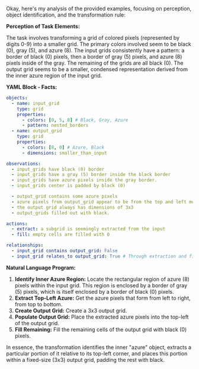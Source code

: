Okay, here's my analysis of the provided examples, focusing on perception, object identification, and the transformation rule:

**Perception of Task Elements:**

The task involves transforming a grid of colored pixels (represented by digits 0-9) into a smaller grid. The primary colors involved seem to be black (0), gray (5), and azure (8). The input grids consistently have a pattern: a border of black (0) pixels, then a border of gray (5) pixels, and azure (8) pixels inside of the gray. The remaining of the grids are all black (0). The output grid seems to be a smaller, condensed representation derived from the inner azure region of the input grid.

**YAML Block - Facts:**


```yaml
objects:
  - name: input_grid
    type: grid
    properties:
      - colors: [0, 5, 8] # Black, Gray, Azure
      - pattern: nested_borders
  - name: output_grid
    type: grid
    properties:
      - colors: [8, 0] # Azure, Black
      - dimensions: smaller_than_input

observations:
  - input_grids have black (0) border
  - input_grids have a gray (5) border inside the black border
  - input_grids have azure pixels inside the gray border.
  - input_grids center is padded by black (0)

  - output_grid contains some azure pixels
  - azure pixels from output_grid appear to be from the top and left most azure pixels of the input_grid
  - the output grid always has dimensions of 3x3
  - output_grids filled out with black.

actions:
  - extract: a subgrid is seemingly extracted from the input
  - fill: empty cells are filled with 0

relationships:
  - input_grid contains output_grid: False
  - input_grid relates_to output_grid: True # Through extraction and filling

```


**Natural Language Program:**

1.  **Identify Inner Azure Region:** Locate the rectangular region of azure (8) pixels within the input grid. This region is enclosed by a border of gray (5) pixels, which is itself enclosed by a border of black (0) pixels.
2.  **Extract Top-Left Azure:** Get the azure pixels that form from left to right, from top to bottom.
3.  **Create Output Grid:** Create a 3x3 output grid.
4.  **Populate Output Grid:** Place the extracted azure pixels into the top-left of the output grid.
5.  **Fill Remaining:** Fill the remaining cells of the output grid with black (0) pixels.

In essence, the transformation identifies the inner "azure" object, extracts a particular portion of it relative to its top-left corner, and places this portion within a fixed-size (3x3) output grid, padding the rest with black.
